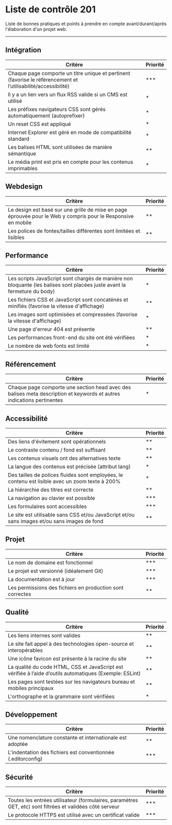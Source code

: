 
# Liste de contrôle 201

Liste de bonnes pratiques et points à prendre en compte avant/durant/après l'élaboration d'un projet web.
___

## Intégration

|Critère|Priorité|
| ------------- | ------------- |
| Chaque page comporte un titre unique et pertinent (favorise le référencement et l’utilisabilité/accessibilité) | *** |
| Il y a un lien vers un flux RSS valide si un CMS est utilisé | * |
| Les préfixes navigateurs CSS sont gérés automatiquement (autoprefixer) | * |
| Un reset CSS est appliqué | * |
| Internet Explorer est géré en mode de compatibilité standard | * |
| Les balises HTML sont utilisées de manière sémantique | ** |
| Le média print est pris en compte pour les contenus imprimables | * |

## Webdesign

|Critère|Priorité|
| ------------- | ------------- |
| Le design est basé sur une grille de mise en page éprouvée pour le Web y compris pour le Responsive en mobile | ** |
| Les polices de fontes/tailles différentes sont limitées et lisibles | ** |

## Performance

|Critère|Priorité|
| ------------- | ------------- |
| Les scripts JavaScript sont chargés de manière non bloquante (les balises sont placées juste avant la fermeture du body) | * |
| Les fichiers CSS et JavaScript sont concaténés et minifiés (favorise la vitesse d'affichage) | ** |
| Les images sont optimisées et compressées (favorise la vitesse d'affichage) | * |
| Une page d'erreur 404 est présente | ** |
| Les performances front-end du site ont été vérifiées | * |
| Le nombre de web fonts est limité | * |

## Référencement

|Critère|Priorité|
| ------------- | ------------- |
| Chaque page comporte une section head avec des balises meta description et keywords et autres indications pertinentes | * |

## Accessibilité

|Critère|Priorité|
| ------------- | ------------- |
| Des liens d'évitement sont opérationnels | ** |
| Le contraste contenu / fond est suffisant | ** |
| Les contenus visuels ont des alternatives texte | ** |
| La langue des contenus est précisée (attribut lang) | * |
| Des tailles de polices fluides sont employées, le contenu est lisible avec un zoom texte à 200% | * |
| La hiérarchie des titres est correcte | ** |
| La navigation au clavier est possible | *** |
| Les formulaires sont accessibles | *** |
| Le site est utilisable sans CSS et/ou JavaScript et/ou sans images et/ou sans images de fond | ** |

## Projet

|Critère|Priorité|
| ------------- | ------------- |
| Le nom de domaine est fonctionnel | *** |
| Le projet est versionné (idéalement Git) | *** |
| La documentation est à jour | *** |
| Les permissions des fichiers en production sont correctes | ** |

## Qualité

|Critère|Priorité|
| ------------- | ------------- |
| Les liens internes sont valides | ** |
| Le site fait appel à des technologies open-source et interopérables | ** |
| Une icône favicon est présente à la racine du site | ** |
| La qualité du code HTML, CSS et JavaScript est vérifiée à l’aide d’outils automatiques (Exemple: ESLint) | ** |
| Les pages sont testées sur les navigateurs bureau et mobiles principaux | ** |
| L'orthographe et la grammaire sont vérifiées | * |

## Développement

|Critère|Priorité|
| ------------- | ------------- |
| Une nomenclature constante et internationale est adoptée | ** |
| L'indentation des fichiers est conventionnée (.editorconfig) | *** |

## Sécurité

|Critère|Priorité|
| ------------- | ------------- |
| Toutes les entrées utilisateur (formulaires, paramètres GET, etc) sont filtrées et validées côté serveur | *** |
| Le protocole HTTPS est utilisé avec un certificat valide | *** |

